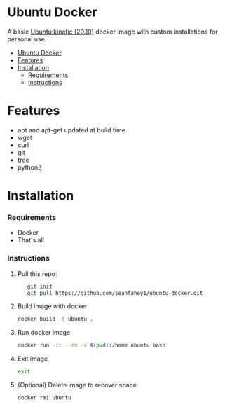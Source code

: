 # Ubuntu Docker


A basic [Ubuntu:kinetic (20.10)](https://hub.docker.com/_/ubuntu/tags) docker image with custom installations for personal use.
- [Ubuntu Docker](#Ubuntu-Docker)
- [Features](#Features)
- [Installation](#Installation)
  - [Requirements](#Requirements)
  - [Instructions](#Instructions)

# Features
- apt and apt-get updated at build time
- wget
- curl
- git
- tree 
- python3 

# Installation
### Requirements
- Docker
- That's all

### Instructions
1. Pull this repo:
   ```bash 
      git init
      git pull https://github.com/seanfahey1/ubuntu-docker.git
2. Build image with docker
    ```bash
   docker build -t ubuntu .
3. Run docker image
    ```bash
   docker run -it --rm -v $(pwd):/home ubuntu bash
4. Exit image
    ```bash
    exit
5. (Optional) Delete image to recover space
    ```bash
    docker rmi ubuntu